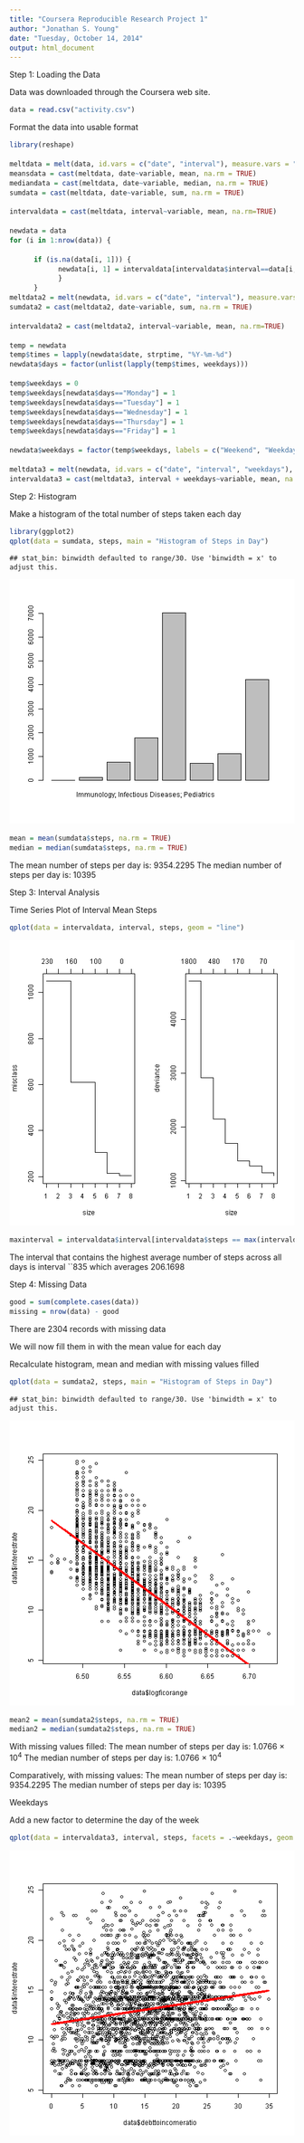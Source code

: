 ```yaml
---
title: "Coursera Reproducible Research Project 1"
author: "Jonathan S. Young"
date: "Tuesday, October 14, 2014"
output: html_document
---
```


Step 1: Loading the Data

Data was downloaded through the Coursera web site.


```r
data = read.csv("activity.csv")
```

Format the data into usable format


```r
library(reshape)

meltdata = melt(data, id.vars = c("date", "interval"), measure.vars = "steps")
meansdata = cast(meltdata, date~variable, mean, na.rm = TRUE)
mediandata = cast(meltdata, date~variable, median, na.rm = TRUE)
sumdata = cast(meltdata, date~variable, sum, na.rm = TRUE)

intervaldata = cast(meltdata, interval~variable, mean, na.rm=TRUE)

newdata = data
for (i in 1:nrow(data)) {
      
      if (is.na(data[i, 1])) {
            newdata[i, 1] = intervaldata[intervaldata$interval==data[i,3], 2]
            }
      }
meltdata2 = melt(newdata, id.vars = c("date", "interval"), measure.vars = "steps")
sumdata2 = cast(meltdata2, date~variable, sum, na.rm = TRUE)

intervaldata2 = cast(meltdata2, interval~variable, mean, na.rm=TRUE)      

temp = newdata
temp$times = lapply(newdata$date, strptime, "%Y-%m-%d")
newdata$days = factor(unlist(lapply(temp$times, weekdays)))

temp$weekdays = 0
temp$weekdays[newdata$days=="Monday"] = 1
temp$weekdays[newdata$days=="Tuesday"] = 1
temp$weekdays[newdata$days=="Wednesday"] = 1
temp$weekdays[newdata$days=="Thursday"] = 1
temp$weekdays[newdata$days=="Friday"] = 1

newdata$weekdays = factor(temp$weekdays, labels = c("Weekend", "Weekday"))

meltdata3 = melt(newdata, id.vars = c("date", "interval", "weekdays"), measure.vars = "steps")
intervaldata3 = cast(meltdata3, interval + weekdays~variable, mean, na.rm=TRUE)  
```

Step 2:  Histogram

Make a histogram of the total number of steps taken each day


```r
library(ggplot2)
qplot(data = sumdata, steps, main = "Histogram of Steps in Day")
```

```
## stat_bin: binwidth defaulted to range/30. Use 'binwidth = x' to adjust this.
```

![plot of chunk unnamed-chunk-3](figure/unnamed-chunk-3.png) 

```r
mean = mean(sumdata$steps, na.rm = TRUE)
median = median(sumdata$steps, na.rm = TRUE)
```

The mean number of steps per day is: 9354.2295 
The median number of steps per day is: 10395

Step 3: Interval Analysis

Time Series Plot of Interval Mean Steps


```r
qplot(data = intervaldata, interval, steps, geom = "line")
```

![plot of chunk unnamed-chunk-4](figure/unnamed-chunk-4.png) 

```r
maxinterval = intervaldata$interval[intervaldata$steps == max(intervaldata$steps)]
```

The interval that contains the highest average number of steps across all days is interval ``835 which averages 206.1698


Step 4: Missing Data


```r
good = sum(complete.cases(data))
missing = nrow(data) - good
```

There are 2304 records with missing data

We will now fill them in with the mean value for each day

Recalculate histogram, mean and median with missing values filled


```r
qplot(data = sumdata2, steps, main = "Histogram of Steps in Day")
```

```
## stat_bin: binwidth defaulted to range/30. Use 'binwidth = x' to adjust this.
```

![plot of chunk unnamed-chunk-6](figure/unnamed-chunk-6.png) 

```r
mean2 = mean(sumdata2$steps, na.rm = TRUE)
median2 = median(sumdata2$steps, na.rm = TRUE)
```

With missing values filled:
The mean number of steps per day is: 1.0766 &times; 10<sup>4</sup> 
The median number of steps per day is: 1.0766 &times; 10<sup>4</sup>

Comparatively, with missing values:
The mean number of steps per day is: 9354.2295 
The median number of steps per day is: 10395


Weekdays

Add a new factor to determine the day of the week


```r
qplot(data = intervaldata3, interval, steps, facets = .~weekdays, geom = "line")
```

![plot of chunk unnamed-chunk-7](figure/unnamed-chunk-7.png) 


